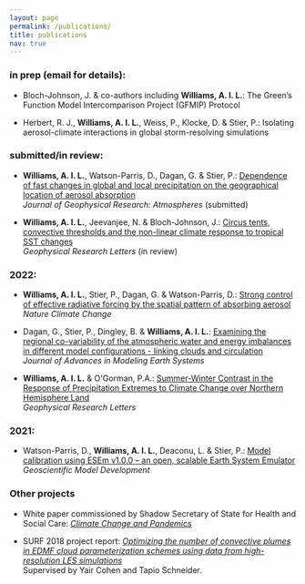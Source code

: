 ```yaml
---
layout: page
permalink: /publications/
title: publications
nav: true
---
```


### in prep (email for details): 

 - Bloch-Johnson, J. & co-authors including **Williams, A. I. L.**: The Green’s Function Model Intercomparison Project (GFMIP) Protocol

 - Herbert, R. J., **Williams, A. I. L.**, Weiss, P., Klocke, D. & Stier, P.: Isolating aerosol-climate interactions in global storm-resolving simulations
 
### submitted/in review:

 - **Williams, A. I. L.**, Watson-Parris, D., Dagan, G. & Stier, P.: [Dependence of fast changes in global and local precipitation on the geographical location of aerosol absorption]() \
    *Journal of Geophysical Research: Atmospheres* (submitted)

 - **Williams, A. I. L.**, Jeevanjee, N. & Bloch-Johnson, J.: [Circus tents, convective thresholds and the non-linear climate response to tropical SST changes](https://www.essoar.org/doi/abs/10.1002/essoar.10512543.1) \
    *Geophysical Research Letters* (in review)
  
### 2022:
    
 - **Williams, A. I. L.**, Stier, P., Dagan, G. & Watson-Parris, D.: [Strong control of effective radiative forcing by the spatial pattern of absorbing aerosol](https://www.nature.com/articles/s41558-022-01415-4) \
    *Nature Climate Change*
    
 - Dagan, G., Stier, P., Dingley, B. & **Williams, A. I. L.**: [Examining the regional co-variability of the atmospheric water and energy imbalances in different model configurations - linking clouds and circulation](https://agupubs.onlinelibrary.wiley.com/doi/10.1029/2021MS002951?af=R) \
     *Journal of Advances in Modeling Earth Systems* 
   
 - **Williams, A. I. L.** & O'Gorman, P.A.: [Summer-Winter Contrast in the Response of Precipitation Extremes to Climate Change over Northern Hemisphere Land](https://agupubs.onlinelibrary.wiley.com/doi/10.1029/2021GL096531) \
    *Geophysical Research Letters* 
 
### 2021:
 
 - Watson-Parris, D., **Williams, A. I. L.**, Deaconu, L. & Stier, P.: [Model calibration using ESEm v1.0.0 – an open, scalable Earth System Emulator](https://gmd.copernicus.org/articles/14/7659/2021/gmd-14-7659-2021.html) \
    *Geoscientific Model Development* 

   
### Other projects

 - White paper commissioned by Shadow Secretary of State for Health and Social Care: [*Climate Change and Pandemics*](http://www.publications.scientistsforlabour.org.uk/020/020.pdf)

 - SURF 2018 project report: [*Optimizing the number of convective plumes in EDMF cloud parameterization schemes using data from high-resolution LES simulations*](https://andrewwilliams3142.github.io/assets/pdf/Optimizing_the_number_of_convective_plumes_in_EDMF_cloud_parameterization_schemes_using_data_from_high_resolution_LES_simulations.pdf) \
   Supervised by Yair Cohen and Tapio Schneider.
